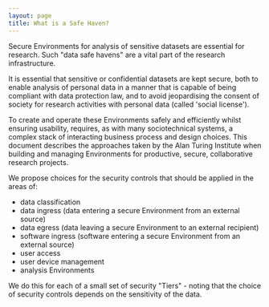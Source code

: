 ```yaml
---
layout: page
title: What is a Safe Haven?
---
```


Secure Environments for analysis of sensitive datasets are essential for research. Such "data safe havens" are a vital part of the research infrastructure.

It is essential that sensitive or confidential datasets are kept secure, both to enable analysis of personal data in a manner that is capable of being compliant with data protection law, and to avoid jeopardising the consent of society for research activities with personal data (called 'social license').

To create and operate these Environments safely and efficiently whilst ensuring usability, requires, as with many sociotechnical systems, a complex stack of interacting business process and design choices. This document describes the approaches taken by the Alan Turing Institute when building and managing Environments for productive, secure, collaborative research projects.

We propose choices for the security controls that should be applied in the areas of:

+ data classification
+ data ingress (data entering a secure Environment from an external source)
+ data egress (data leaving a secure Environment to an external recipient)
+ software ingress (software entering a secure Environment from an external source)
+ user access
+ user device management
+ analysis Environments

We do this for each of a small set of security "Tiers" - noting that the choice of security controls depends on the sensitivity of the data.
